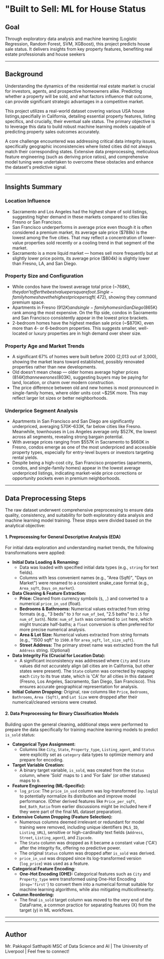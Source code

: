 # "Built to Sell: ML for House Status

## Goal
Through exploratory data analysis and machine learning (Logistic Regression, Random Forest, SVM, XGBoost), this project predicts house sale status. It delivers insights from key property features, benefiting real estate professionals and house seekers

---

## Background
Understanding the dynamics of the residential real estate market is crucial for investors, agents, and prospective homeowners alike. Predicting whether a property will be sold, and what factors influence that outcome, can provide significant strategic advantages in a competitive market.

This project utilizes a real-world dataset covering various USA house listings,specifially in California, detailing essential property features, listing specifics, and crucially, their eventual sale status. The primary objective is to leverage this data to build robust machine learning models capable of predicting property sales outcomes accurately.

A core challenge encountered was addressing critical data integrity issues, specifically geographic inconsistencies where listed cities did not always match their corresponding states. Extensive data preprocessing, meticulous feature engineering (such as deriving price ratios), and comprehensive model tuning were undertaken to overcome these obstacles and enhance the dataset's predictive signal.

---

## Insights Summary

### Location Influence
- Sacramento and Los Angeles had the highest share of sold listings, suggesting higher demand in these markets compared to cities like Fresno or San Francisco.
- San Francisco underperforms in average price even though it is often considered a premium market, its average sale price ($788k) is the lowest among the five cities. That may reflect a concentration of lower-value properties sold recently or a cooling trend in that segment of the market.
- Sacramento is a more liquid market — homes sell more frequently but at slightly lower price points, its average price ($804k) is slightly lower than Fresno, LA, and San Diego.

### Property Size and Configuration
- While condos have the lowest average total price (~$768K), they don’t offer the best value per square foot. Single-family homes have the highest price per sqft (~$472), showing they command premium space.
- Apartments in Fresno ($912K) and single-family homes in San Diego ($865K) rank among the most expensive. On the flip side, condos in Sacramento and San Francisco consistently appear in the lowest price brackets.
- 2-bedroom homes have the highest median sale price (~$870K), even more than 4- or 6-bedroom properties. This suggests smaller, well-located or luxury properties are in high demand over sheer size.

### Property Age and Market Trends
- A significant 67% of homes were built before 2000 (2,013 out of 3,000), showing the market leans toward established, possibly renovated properties rather than new developments.
- Old doesn’t mean cheap — older homes average higher prices ($814K) than newer ones ($803K), suggesting buyers may be paying for land, location, or charm over modern construction.
- The price difference between old and new homes is most pronounced in single-family homes, where older units cost ~$25K more. This may reflect larger lot sizes or better neighborhoods.

### Underprice Segment Analysis
- Apartments in San Francisco and San Diego are significantly underpriced, averaging $570K–$633K, far below cities like Fresno. Meanwhile, townhouses in Los Angeles average only $527K, the lowest across all segments, revealing strong bargain potential.
- With average prices ranging from $557K in Sacramento to $660K in Fresno, condos emerge as one of the most underpriced and accessible property types, especially for entry-level buyers or investors targeting rental yields.
- Despite being a high-cost city, San Francisco properties (apartments, condos, and single-family homes) appear in the lowest average underpriced listings, indicating market-wide price corrections or opportunity pockets even in premium neighborhoods.

---

## Data Preprocessing Steps

The raw dataset underwent comprehensive preprocessing to ensure data quality, consistency, and suitability for both exploratory data analysis and machine learning model training. These steps were divided based on the analytical objective:

#### 1. Preprocessing for General Descriptive Analysis (EDA)

For initial data exploration and understanding market trends, the following transformations were applied:

* **Initial Data Loading & Renaming:**
    * Data was loaded with specified initial data types (e.g., `string` for text fields).
    * Columns with less convenient names (e.g., "Area (Sqft)", "Days on Market") were renamed to a consistent snake_case format (e.g., `Area_sqft`, `Days_on_market`).
* **Data Cleaning & Feature Extraction:**
    * **Price:** Cleaned from currency symbols (`$`, `,`) and converted to a numerical `price_in_usd` (float).
    * **Bedrooms & Bathrooms:** Numerical values extracted from string formats (e.g., "3 beds" to `3` for `num_of_bed`, "2.5 baths" to `2.5` for `num_of_bath`). Note: `num_of_bath` was converted to `int` here, which might truncate half-baths; a `float` conversion is often preferred for more precise numerical analysis.
    * **Area & Lot Size:** Numerical values extracted from string formats (e.g., "1500 sqft" to `1500.0` for `area_sqft`, `lot_size_sqft`).
    * **Street Address:** The primary street name was extracted from the full `Address` string. (Optional)
* **Data Integrity Fix (Crucial for Location Data):**
    * A significant inconsistency was addressed where `City` and `State` values did not accurately align (all cities are in California, but other states were present). The `State` column was corrected by mapping each `City` to its true state, which is 'CA' for all cities in this dataset (Fresno, Los Angeles, Sacramento, San Diego, San Francisco). This ensures accurate geographical representation for analysis.
* **Initial Column Dropping:** Original, raw columns like `Price`, `Bedrooms`, `Bathrooms`, `Area (Sqft)`, and `Lot Size` were dropped after their numerical/cleaned versions were created.

#### 2. Data Preprocessing for Binary Classification Models

Building upon the general cleaning, additional steps were performed to prepare the data specifically for training machine learning models to predict `is_sold` status:

* **Categorical Type Assignment:**
    * Columns like `City`, `State`, `Property_type`, `Listing_agent`, and `Status` were explicitly set as `category` data types to optimize memory and prepare for encoding.
* **Target Variable Creation:**
    * A binary target variable, `is_sold`, was created from the `Status` column, where 'Sold' maps to `1` and 'For Sale' (or other statuses) maps to `0`.
* **Feature Engineering (ML-Specific):**
    * `log_price`: The `price_in_usd` column was log-transformed (`np.log1p`) to potentially normalize its distribution and improve model performance. (Other derived features like `Price_per_sqft`, `Bed_Bath_Ratio` from earlier discussions might be included here if they were part of the final ML dataset preparation).
* **Extensive Column Dropping (Feature Selection):**
    * Numerous columns deemed irrelevant or redundant for model training were removed, including unique identifiers (`MLS_ID`, `Listing_URL`), sensitive or high-cardinality text fields (`Address`, `Street`, `Listing_agent`), and `Zipcode`.
    * The `State` column was dropped as it became a constant value ('CA') after the integrity fix, offering no predictive power.
    * The original `Status` column was dropped after `is_sold` was derived.
    * `price_in_usd` was dropped since its log-transformed version (`log_price`) was used as a feature.
* **Categorical Feature Encoding:**
    * **One-Hot Encoding (OHE):** Categorical features such as `City` and `Property_type` were transformed using One-Hot Encoding (`drop='first'`) to convert them into a numerical format suitable for machine learning algorithms, while also mitigating multicollinearity.
* **Column Reordering:**
    * The final `is_sold` target column was moved to the very end of the DataFrame, a common practice for separating features (X) from the target (y) in ML workflows.

---

<!-- 
## Visualizations
- Remark: visualisations are based on data in the year of 2025
1. Distribution of company size
![Distribution of company size plot](company_dis.png)
2. Salary distribution
![Salary distribution plot](salary_distribution.png)
3. Salary by experience level
![Salary by experience level plot](salary_by_experience_level.png)
4. Average Salary by country 
![Average Salary by country](average_salary_by_country.png)
5. Heatmap: Salary VS Experience VS Company Size
![Heatmap: Salary VS Experience VS Company Size](heatmap.png)
6. Bar Plot of Top 10 Highest paid job titles
![Top 10 highest job title](top_jobtitiles.png)
7. Remote Work & Salary
![Remote work & Salary plot](remote_work_salary.png)
8. Salary Over Time by Experience Level
![Salary over time plot](salary_trends.png)

---

## Challenges Faced
- High cardinality in `job_title` required frequency encoding
- Skewed salary distribution handled using log transformation
- Outlier handling dropped ~2,900 rows
- Low R² score indicates the dataset has high variance not captured by current features
- missing information in some countries like "CA" - contains only one row, "NL" - contains only 2 rows.
![Sample rows of some countries that contain only few rows](problem.png)

---

## Technologies Used
- Python, Pandas, NumPy
- Scikit-learn
- Matplotlib, Seaborn
- Jupyter / Kaggle Notebook -->

---

## Author
Mr. Pakkapol Satthapiti
MSC of Data Science and AI | The University of Liverpool | Feel free to connect!